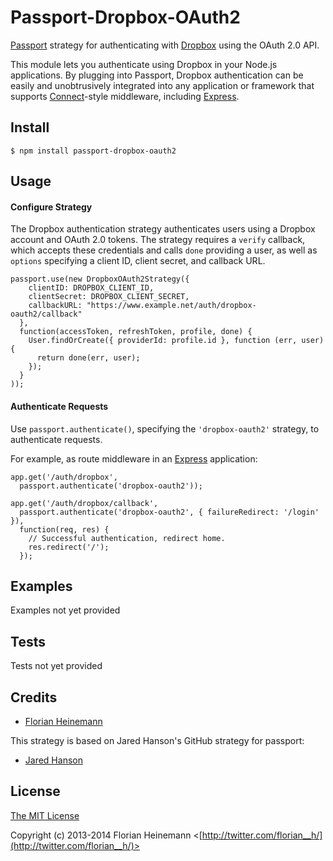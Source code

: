 # Passport-Dropbox-OAuth2

[Passport](http://passportjs.org/) strategy for authenticating with [Dropbox](https://dropbox.com/)
using the OAuth 2.0 API.

This module lets you authenticate using Dropbox in your Node.js applications.
By plugging into Passport, Dropbox authentication can be easily and
unobtrusively integrated into any application or framework that supports
[Connect](http://www.senchalabs.org/connect/)-style middleware, including
[Express](http://expressjs.com/).

## Install

    $ npm install passport-dropbox-oauth2

## Usage

#### Configure Strategy

The Dropbox authentication strategy authenticates users using a Dropbox account
and OAuth 2.0 tokens.  The strategy requires a `verify` callback, which accepts
these credentials and calls `done` providing a user, as well as `options`
specifying a client ID, client secret, and callback URL.

    passport.use(new DropboxOAuth2Strategy({
        clientID: DROPBOX_CLIENT_ID,
        clientSecret: DROPBOX_CLIENT_SECRET,
        callbackURL: "https://www.example.net/auth/dropbox-oauth2/callback"
      },
      function(accessToken, refreshToken, profile, done) {
        User.findOrCreate({ providerId: profile.id }, function (err, user) {
          return done(err, user);
        });
      }
    ));

#### Authenticate Requests

Use `passport.authenticate()`, specifying the `'dropbox-oauth2'` strategy, to
authenticate requests.

For example, as route middleware in an [Express](http://expressjs.com/)
application:

    app.get('/auth/dropbox',
      passport.authenticate('dropbox-oauth2'));

    app.get('/auth/dropbox/callback', 
      passport.authenticate('dropbox-oauth2', { failureRedirect: '/login' }),
      function(req, res) {
        // Successful authentication, redirect home.
        res.redirect('/');
      });

## Examples

Examples not yet provided

## Tests

Tests not yet provided


## Credits

  - [Florian Heinemann](http://twitter.com/florian__h/)

  This strategy is based on Jared Hanson's GitHub strategy for passport:  
  - [Jared Hanson](http://github.com/jaredhanson)

## License

[The MIT License](http://opensource.org/licenses/MIT)

Copyright (c) 2013-2014 Florian Heinemann <[http://twitter.com/florian__h/](http://twitter.com/florian__h/)>

